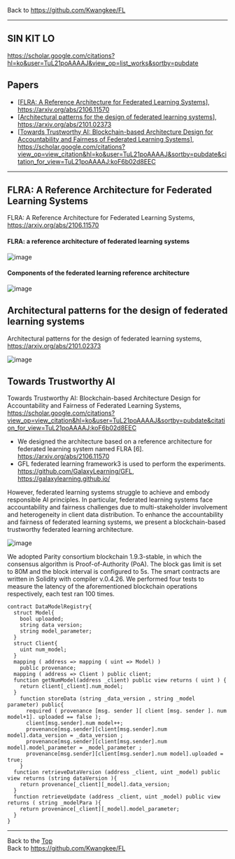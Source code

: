 Back to https://github.com/Kwangkee/FL
***

## SIN KIT LO  
https://scholar.google.com/citations?hl=ko&user=TuL21poAAAAJ&view_op=list_works&sortby=pubdate

## Papers 
- [[FLRA: A Reference Architecture for Federated Learning Systems](https://github.com/Kwangkee/FL/blob/main/FL@CSIRO.md#flra-a-reference-architecture-for-federated-learning-systems)], https://arxiv.org/abs/2106.11570   
- [[Architectural patterns for the design of federated learning systems](https://github.com/Kwangkee/FL/blob/main/FL@CSIRO.md#architectural-patterns-for-the-design-of-federated-learning-systems)], https://arxiv.org/abs/2101.02373
- [[Towards Trustworthy AI: Blockchain-based Architecture Design for Accountability and Fairness of Federated Learning Systems](https://github.com/Kwangkee/FL/blob/main/FL%40CSIRO.md#towards-trustworthy-ai)], https://scholar.google.com/citations?view_op=view_citation&hl=ko&user=TuL21poAAAAJ&sortby=pubdate&citation_for_view=TuL21poAAAAJ:koF6b02d8EEC
***

## FLRA: A Reference Architecture for Federated Learning Systems
FLRA: A Reference Architecture for Federated Learning Systems, https://arxiv.org/abs/2106.11570

#### FLRA: a reference architecture of federated learning systems
![image](https://user-images.githubusercontent.com/109835677/186174360-3c0d2d90-36c7-4650-b5c6-befabcf2b055.png)

#### Components of the federated learning reference architecture
![image](https://user-images.githubusercontent.com/109835677/186174421-8d1d3fe6-0475-4230-b78d-759a65fd9a0b.png)


## Architectural patterns for the design of federated learning systems
Architectural patterns for the design of federated learning systems, https://arxiv.org/abs/2101.02373

![image](https://user-images.githubusercontent.com/109835677/182032069-50c87806-b7a2-4483-8939-3958a372f877.png)

## Towards Trustworthy AI
Towards Trustworthy AI: Blockchain-based Architecture Design for Accountability and Fairness of Federated Learning Systems, https://scholar.google.com/citations?view_op=view_citation&hl=ko&user=TuL21poAAAAJ&sortby=pubdate&citation_for_view=TuL21poAAAAJ:koF6b02d8EEC
- We designed the architecture based on a reference architecture for federated learning system named FLRA [6]. https://arxiv.org/abs/2106.11570
- GFL federated learning framework3 is used to perform the experiments. https://github.com/GalaxyLearning/GFL, https://galaxylearning.github.io/ 

However, federated learning systems struggle to achieve and embody responsible AI principles. In particular, federated learning systems face accountability and fairness challenges due to multi-stakeholder involvement and heterogeneity in client data distribution. To enhance the accountability and fairness of federated learning systems, we present a blockchain-based trustworthy federated learning architecture. 

![image](https://user-images.githubusercontent.com/109835677/182032146-cb8b1285-4b0d-4e69-acad-ef337d5cd3e1.png)


We adopted Parity consortium blockchain 1.9.3-stable, in which the consensus algorithm is Proof-of-Authority (PoA). The block gas limit is set to 80M and the block interval is configured to 5s. The smart contracts are written in Solidity with compiler v.0.4.26. We performed four tests to measure the latency of the aforementioned blockchain operations respectively, each test ran 100 times.

```
contract DataModelRegistry{ 
  struct Model{ 
    bool uploaded; 
    string data version;
    string model_parameter; 
  } 
  struct Client{ 
    uint num_model; 
  } 
  mapping ( address => mapping ( uint => Model) ) 
    public provenance; 
  mapping ( address => Client ) public client; 
  function getNumModel(address _client) public view returns ( uint ) { 
    return client[_client].num_model;
  }
    function storeData (string _data_version , string _model parameter) public{ 
      required ( provenance [msg. sender ][ client [msg. sender ]. num model+1]. uploaded == false ); 
      client[msg.sender].num model++; 
      provenance[msg.sender][client[msg.sender].num model].data_version = _data_version ; 
      provenance[msg.sender][client[msg.sender].num model].model_parameter = _model_parameter ; 
      provenance[msg.sender][client[msg.sender].num model].uploaded = true; 
    } 
  function retrieveDataVersion (address _client, uint _model) public view returns (string dataVersion ){ 
    return provenance[_client][_model].data_version;
  } 
  function retrieveUpdate (address _client, uint _model) public view returns ( string _modelPara ){ 
    return provenance[_client][_model].model_parameter;
  }
}
```
***
Back to the [Top](#papers)  
Back to https://github.com/Kwangkee/FL
